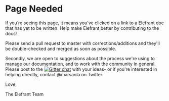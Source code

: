 # Page Needed

If you&rsquo;re seeing this page, it means you've clicked on a link to a Elefrant doc that has yet to be written.  Help make Elefrant better by contributing to the docs!

Please send a pull request to master with corrections/additions and they'll be double-checked and merged as soon as possible.

Secondly, we are open to suggestions about the process we're using to manage our documentation, and to work with the community in general. Please post to the [![Gitter chat](https://badges.gitter.im/Elefrant/elefrant.png)](https://gitter.im/Elefrant/elefrant) with your ideas- or if you're interested in helping directly, contact @marsanla on Twitter.

Love,

The Elefrant Team
